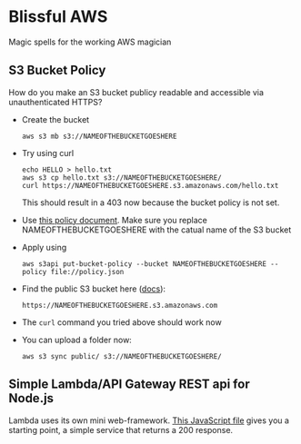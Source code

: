 # Blissful AWS

Magic spells for the working AWS magician

## S3 Bucket Policy

How do you make an S3 bucket publicy readable and accessible via unauthenticated HTTPS?

- Create the bucket

    ```
    aws s3 mb s3://NAMEOFTHEBUCKETGOESHERE
    ```

- Try using curl

    ```
    echo HELLO > hello.txt
    aws s3 cp hello.txt s3://NAMEOFTHEBUCKETGOESHERE/
    curl https://NAMEOFTHEBUCKETGOESHERE.s3.amazonaws.com/hello.txt
    ```

    This should result in a 403 now because the bucket policy is not set.

- Use [this policy document](s3/s3-bucket-public/s3-bucket-public-readable-policy.json). Make sure you replace NAMEOFTHEBUCKETGOESHERE with the catual name of the S3 bucket

- Apply using

    ```
    aws s3api put-bucket-policy --bucket NAMEOFTHEBUCKETGOESHERE --policy file://policy.json
    ```

- Find the public S3 bucket here ([docs](https://docs.aws.amazon.com/AmazonS3/latest/dev/UsingBucket.html#access-bucket-intro)):

    ```
    https://NAMEOFTHEBUCKETGOESHERE.s3.amazonaws.com
    ```

- The `curl` command you tried above should work now

- You can upload a folder now:

    ```
    aws s3 sync public/ s3://NAMEOFTHEBUCKETGOESHERE/
    ```

## Simple Lambda/API Gateway REST api for Node.js

Lambda uses its own mini web-framework. [This JavaScript file](lambda/simple-rest-js/index.js) gives you a starting point, a simple service that returns a 200 response.

